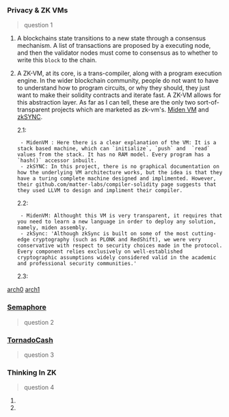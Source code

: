 ### Privacy & ZK VMs

> question 1

1. A blockchains state transitions to a new state through a consensus mechanism. A list of transactions are proposed by a executing node, and then the validator nodes must come to consensus as to whether to write this `block` to the chain. 

2. A ZK-VM, at its core, is a trans-compiler, along with a program execution engine. In the wider blockchain community, people do not want to have to understand how to program circuits, or why they should, they just want to make their solidity contracts and iterate fast. A ZK-VM allows for this abstraction layer. As far as I can tell, these are the only two sort-of-transparent projects which are marketed as zk-vm's. [Miden VM](https://lib.rs/crates/miden#:~:text=Miden%20VM%20is%20a%20simple%20stack%20machine.%20This,%28this%20limit%20will%20be%20removed%20in%20the%20future%29.) and [zkSYNC](https://docs.zksync.io/dev/contracts/#programming-model).

    2.1: 
    
        - MidenVM : Here there is a clear explanation of the VM: It is a stack based machine, which can `initialize`, `push` and  `read` values from the stack. It has no RAM model. Every program has a `hash()` accessor inbuilt.   
        - zkSYNC: In this project, there is no graphical documentation on how the underlying VM architecture works, but the idea is that they have a turing complete machine designed and implimented. However, their github.com/matter-labs/compiler-solidity page suggests that they used LLVM to design and impliment their compiler.
    
    2.2: 
        
        - MidenVM: Althought this VM is very transparent, it requires that you need to learn a new language in order to deploy any solution, namely, miden assembly.
        - zkSync: 'Although zkSync is built on some of the most cutting-edge cryptography (such as PLONK and RedShift), we were very conservative with respect to security choices made in the protocol. Every component relies exclusively on well-established cryptographic assumptions widely considered valid in the academic and professional security communities.' 
    
    2.3: 

[arch0](https://github.com/alienflip/zku/blob/main/week_2/arch0.jpeg)
[arch1](https://github.com/alienflip/zku/blob/main/week_2/arch1.jpeg)
        

### [Semaphore](https://github.com/alienflip/zku/tree/main/week_2/semaphore)

> question 2

### [TornadoCash](https://github.com/alienflip/zku/tree/main/week_2/TornadoCash)

> question 3

### Thinking In ZK

> question 4

1.
2.
